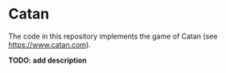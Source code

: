# Catan

The code in this repository implements the game of Catan (see https://www.catan.com).

**TODO: add description**
